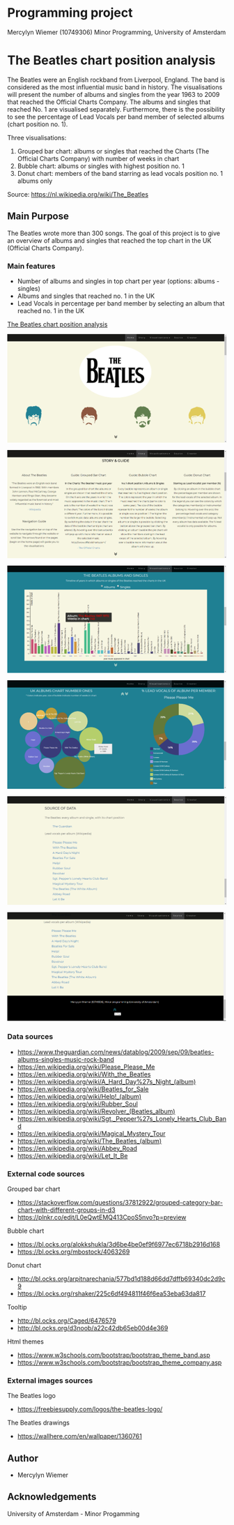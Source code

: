 # Programming project #

Mercylyn Wiemer (10749306)
Minor Programming, University of Amsterdam

# The Beatles chart position analysis #

The Beatles were an English rockband from Liverpool, England. The band is considered as the most influential music band in history. The visualisations will present the number of albums and singles from the year 1963 to 2009 that reached the Official Charts Company. The albums and singles that reached No. 1 are visualised separately. Furthermore, there is the possibility to see the percentage of Lead Vocals per band member of selected albums (chart position no. 1).

Three visualisations:
1) Grouped bar chart: albums or singles that reached the Charts (The Official Charts Company) with number of weeks in chart
2) Bubble chart: albums or singles with highest position no. 1
3) Donut chart: members of the band starring as lead vocals position no. 1 albums only

Source: https://nl.wikipedia.org/wiki/The_Beatles

## Main Purpose ##
The Beatles wrote more than 300 songs. The goal of this project is to give an overview
of albums and singles that reached the top chart in the UK (Official Charts Company).

### Main features ###
* Number of albums and singles in top chart per year (options: albums - singles)
* Albums and singles that reached no. 1 in the UK
* Lead Vocals in percentage per band member by selecting an album that reached no. 1 in the UK

[The Beatles chart position analysis](https://mercylyn.github.io/mprogproject/index.html)

![Home](docs/home.png)

![Story](docs/story.png)

![Chart Overview](docs/chart_overview.png)

![No. 1 & Lead Vocals](docs/music_info.png)

![Source](docs/source.png)

![Creator](docs/creator.png)

### Data sources ###
* https://www.theguardian.com/news/datablog/2009/sep/09/beatles-albums-singles-music-rock-band
* https://en.wikipedia.org/wiki/Please_Please_Me
* https://en.wikipedia.org/wiki/With_the_Beatles
* https://en.wikipedia.org/wiki/A_Hard_Day%27s_Night_(album)
* https://en.wikipedia.org/wiki/Beatles_for_Sale
* https://en.wikipedia.org/wiki/Help!_(album)
* https://en.wikipedia.org/wiki/Rubber_Soul
* https://en.wikipedia.org/wiki/Revolver_(Beatles_album)
* https://en.wikipedia.org/wiki/Sgt._Pepper%27s_Lonely_Hearts_Club_Band
* https://en.wikipedia.org/wiki/Magical_Mystery_Tour
* https://en.wikipedia.org/wiki/The_Beatles_(album)
* https://en.wikipedia.org/wiki/Abbey_Road
* https://en.wikipedia.org/wiki/Let_It_Be

### External code sources ###
Grouped bar chart
* https://stackoverflow.com/questions/37812922/grouped-category-bar-chart-with-different-groups-in-d3
* https://plnkr.co/edit/L0eQwtEMQ413CpoS5nvo?p=preview

Bubble chart
* https://bl.ocks.org/alokkshukla/3d6be4be0ef9f6977ec6718b2916d168
* https://bl.ocks.org/mbostock/4063269

Donut chart
* http://bl.ocks.org/arpitnarechania/577bd1d188d66dd7dffb69340dc2d9c9
* https://bl.ocks.org/rshaker/225c6df494811f46f6ea53eba63da817

Tooltip
* http://bl.ocks.org/Caged/6476579
* http://bl.ocks.org/d3noob/a22c42db65eb00d4e369

Html themes
* https://www.w3schools.com/bootstrap/bootstrap_theme_band.asp
* https://www.w3schools.com/bootstrap/bootstrap_theme_company.asp

### External images sources ###
The Beatles logo
* https://freebiesupply.com/logos/the-beatles-logo/

The Beatles drawings
* https://wallhere.com/en/wallpaper/1360761

## Author ##
* Mercylyn Wiemer

## Acknowledgements ##
University of Amsterdam - Minor Progamming
